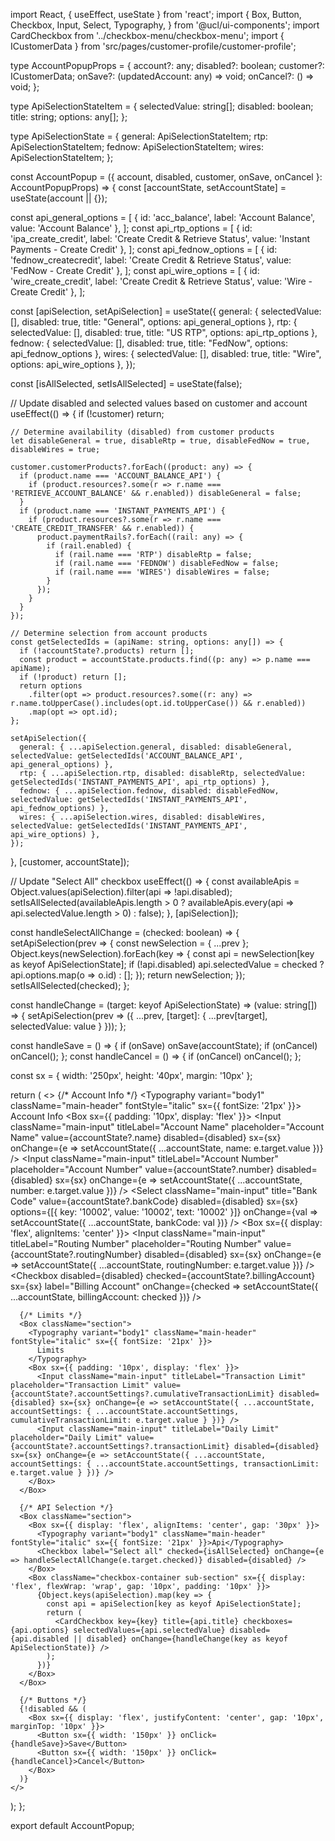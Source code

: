 import React, { useEffect, useState } from 'react';
import {
  Box,
  Button,
  Checkbox,
  Input,
  Select,
  Typography,
} from '@ucl/ui-components';
import CardCheckbox from '../checkbox-menu/checkbox-menu';
import { ICustomerData } from 'src/pages/customer-profile/customer-profile';

type AccountPopupProps = {
  account?: any;
  disabled?: boolean;
  customer?: ICustomerData;
  onSave?: (updatedAccount: any) => void;
  onCancel?: () => void;
};

type ApiSelectionStateItem = {
  selectedValue: string[];
  disabled: boolean;
  title: string;
  options: any[];
};

type ApiSelectionState = {
  general: ApiSelectionStateItem;
  rtp: ApiSelectionStateItem;
  fednow: ApiSelectionStateItem;
  wires: ApiSelectionStateItem;
};

const AccountPopup = ({ account, disabled, customer, onSave, onCancel }: AccountPopupProps) => {
  const [accountState, setAccountState] = useState(account || {});

  const api_general_options = [
    { id: 'acc_balance', label: 'Account Balance', value: 'Account Balance' },
  ];
  const api_rtp_options = [
    { id: 'ipa_create_credit', label: 'Create Credit & Retrieve Status', value: 'Instant Payments - Create Credit' },
  ];
  const api_fednow_options = [
    { id: 'fednow_createcredit', label: 'Create Credit & Retrieve Status', value: 'FedNow - Create Credit' },
  ];
  const api_wire_options = [
    { id: 'wire_create_credit', label: 'Create Credit & Retrieve Status', value: 'Wire - Create Credit' },
  ];

  const [apiSelection, setApiSelection] = useState<ApiSelectionState>({
    general: { selectedValue: [], disabled: true, title: "General", options: api_general_options },
    rtp: { selectedValue: [], disabled: true, title: "US RTP", options: api_rtp_options },
    fednow: { selectedValue: [], disabled: true, title: "FedNow", options: api_fednow_options },
    wires: { selectedValue: [], disabled: true, title: "Wire", options: api_wire_options },
  });

  const [isAllSelected, setIsAllSelected] = useState(false);

  // Update disabled and selected values based on customer and account
  useEffect(() => {
    if (!customer) return;

    // Determine availability (disabled) from customer products
    let disableGeneral = true, disableRtp = true, disableFedNow = true, disableWires = true;

    customer.customerProducts?.forEach((product: any) => {
      if (product.name === 'ACCOUNT_BALANCE_API') {
        if (product.resources?.some(r => r.name === 'RETRIEVE_ACCOUNT_BALANCE' && r.enabled)) disableGeneral = false;
      }
      if (product.name === 'INSTANT_PAYMENTS_API') {
        if (product.resources?.some(r => r.name === 'CREATE_CREDIT_TRANSFER' && r.enabled)) {
          product.paymentRails?.forEach((rail: any) => {
            if (rail.enabled) {
              if (rail.name === 'RTP') disableRtp = false;
              if (rail.name === 'FEDNOW') disableFedNow = false;
              if (rail.name === 'WIRES') disableWires = false;
            }
          });
        }
      }
    });

    // Determine selection from account products
    const getSelectedIds = (apiName: string, options: any[]) => {
      if (!accountState?.products) return [];
      const product = accountState.products.find((p: any) => p.name === apiName);
      if (!product) return [];
      return options
        .filter(opt => product.resources?.some((r: any) => r.name.toUpperCase().includes(opt.id.toUpperCase()) && r.enabled))
        .map(opt => opt.id);
    };

    setApiSelection({
      general: { ...apiSelection.general, disabled: disableGeneral, selectedValue: getSelectedIds('ACCOUNT_BALANCE_API', api_general_options) },
      rtp: { ...apiSelection.rtp, disabled: disableRtp, selectedValue: getSelectedIds('INSTANT_PAYMENTS_API', api_rtp_options) },
      fednow: { ...apiSelection.fednow, disabled: disableFedNow, selectedValue: getSelectedIds('INSTANT_PAYMENTS_API', api_fednow_options) },
      wires: { ...apiSelection.wires, disabled: disableWires, selectedValue: getSelectedIds('INSTANT_PAYMENTS_API', api_wire_options) },
    });
  }, [customer, accountState]);

  // Update "Select All" checkbox
  useEffect(() => {
    const availableApis = Object.values(apiSelection).filter(api => !api.disabled);
    setIsAllSelected(availableApis.length > 0 ? availableApis.every(api => api.selectedValue.length > 0) : false);
  }, [apiSelection]);

  const handleSelectAllChange = (checked: boolean) => {
    setApiSelection(prev => {
      const newSelection = { ...prev };
      Object.keys(newSelection).forEach(key => {
        const api = newSelection[key as keyof ApiSelectionState];
        if (!api.disabled) api.selectedValue = checked ? api.options.map(o => o.id) : [];
      });
      return newSelection;
    });
    setIsAllSelected(checked);
  };

  const handleChange = (target: keyof ApiSelectionState) => (value: string[]) => {
    setApiSelection(prev => ({ ...prev, [target]: { ...prev[target], selectedValue: value } }));
  };

  const handleSave = () => {
    if (onSave) onSave(accountState);
    if (onCancel) onCancel();
  };
  const handleCancel = () => {
    if (onCancel) onCancel();
  };

  const sx = { width: '250px', height: '40px', margin: '10px' };

  return (
    <>
      {/* Account Info */}
      <Box className="section">
        <Typography variant="body1" className="main-header" fontStyle="italic" sx={{ fontSize: '21px' }}>
          Account Info
        </Typography>
        <Box sx={{ padding: '10px', display: 'flex' }}>
          <Input className="main-input" titleLabel="Account Name" placeholder="Account Name" value={accountState?.name} disabled={disabled} sx={sx} onChange={e => setAccountState({ ...accountState, name: e.target.value })} />
          <Input className="main-input" titleLabel="Account Number" placeholder="Account Number" value={accountState?.number} disabled={disabled} sx={sx} onChange={e => setAccountState({ ...accountState, number: e.target.value })} />
          <Select className="main-input" title="Bank Code" value={accountState?.bankCode} disabled={disabled} sx={sx} options={[{ key: '10002', value: '10002', text: '10002' }]} onChange={val => setAccountState({ ...accountState, bankCode: val })} />
        </Box>
        <Box sx={{ display: 'flex', alignItems: 'center' }}>
          <Input className="main-input" titleLabel="Routing Number" placeholder="Routing Number" value={accountState?.routingNumber} disabled={disabled} sx={sx} onChange={e => setAccountState({ ...accountState, routingNumber: e.target.value })} />
          <Checkbox disabled={disabled} checked={accountState?.billingAccount} sx={sx} label="Billing Account" onChange={checked => setAccountState({ ...accountState, billingAccount: checked })} />
        </Box>
      </Box>

      {/* Limits */}
      <Box className="section">
        <Typography variant="body1" className="main-header" fontStyle="italic" sx={{ fontSize: '21px' }}>
          Limits
        </Typography>
        <Box sx={{ padding: '10px', display: 'flex' }}>
          <Input className="main-input" titleLabel="Transaction Limit" placeholder="Transaction Limit" value={accountState?.accountSettings?.cumulativeTransactionLimit} disabled={disabled} sx={sx} onChange={e => setAccountState({ ...accountState, accountSettings: { ...accountState.accountSettings, cumulativeTransactionLimit: e.target.value } })} />
          <Input className="main-input" titleLabel="Daily Limit" placeholder="Daily Limit" value={accountState?.accountSettings?.transactionLimit} disabled={disabled} sx={sx} onChange={e => setAccountState({ ...accountState, accountSettings: { ...accountState.accountSettings, transactionLimit: e.target.value } })} />
        </Box>
      </Box>

      {/* API Selection */}
      <Box className="section">
        <Box sx={{ display: 'flex', alignItems: 'center', gap: '30px' }}>
          <Typography variant="body1" className="main-header" fontStyle="italic" sx={{ fontSize: '21px' }}>Api</Typography>
          <Checkbox label="Select all" checked={isAllSelected} onChange={e => handleSelectAllChange(e.target.checked)} disabled={disabled} />
        </Box>
        <Box className="checkbox-container sub-section" sx={{ display: 'flex', flexWrap: 'wrap', gap: '10px', padding: '10px' }}>
          {Object.keys(apiSelection).map(key => {
            const api = apiSelection[key as keyof ApiSelectionState];
            return (
              <CardCheckbox key={key} title={api.title} checkboxes={api.options} selectedValues={api.selectedValue} disabled={api.disabled || disabled} onChange={handleChange(key as keyof ApiSelectionState)} />
            );
          })}
        </Box>
      </Box>

      {/* Buttons */}
      {!disabled && (
        <Box sx={{ display: 'flex', justifyContent: 'center', gap: '10px', marginTop: '10px' }}>
          <Button sx={{ width: '150px' }} onClick={handleSave}>Save</Button>
          <Button sx={{ width: '150px' }} onClick={handleCancel}>Cancel</Button>
        </Box>
      )}
    </>
  );
};

export default AccountPopup;
